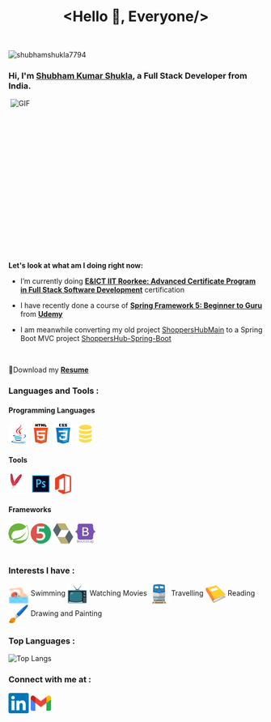 <div align="center">
<h1 align="center">	&lt;Hello 👋,  Everyone/&gt;</h1>
</div>
<br />
<p align="left"> <img src="https://komarev.com/ghpvc/?username=shubhamshukla7794&label=Profile%20views&color=0e75b6&style=flat" alt="shubhamshukla7794" /> </p>

### Hi, I'm <a href="https://shubhamshukla7794.github.io/" target="_blank">Shubham Kumar Shukla</a>, a Full Stack Developer from India.

<img align="right" alt="GIF" src="https://user-images.githubusercontent.com/37581959/141803278-86a2df71-ab7c-42b9-9e40-3c9f12172c38.gif" width="500" height="320" />

**Let's look at what am I doing right now:**

- I’m currently doing [**E&ICT IIT Roorkee: Advanced Certificate Program in Full Stack Software Development**](https://www.greatlearning.in/advanced-certification-full-stack-software-development-iit-roorkee) certification

- I have recently done a course of [**Spring Framework 5: Beginner to Guru**](https://www.udemy.com/spring-framework-5-beginner-to-guru) from [**Udemy**](https://www.udemy.com)

- I am meanwhile converting my old project [ShoppersHubMain](https://github.com/shubhamshukla7794/ShoppersHubMain) to a Spring Boot MVC project [ShoppersHub-Spring-Boot](https://github.com/shubhamshukla7794/ShoppersHub-Spring-Boot) 


<br />

📝Download my [**Resume**](https://github.com/shubhamshukla7794/shubhamshukla7794.github.io/blob/979a50264560cbb482dd4ba9ccf01445fb7293cd/assest/Shubham%20Kumar%20Shukla%20Resume.pdf)
<h3 align="left">Languages and Tools :</h3>
<h4 align="left">Programming Languages</h4>
<a href="https://www.java.com" target="_blank" rel="noreferrer"> <img src="https://raw.githubusercontent.com/devicons/devicon/master/icons/java/java-original.svg" alt="java" width="40" height="40"/></a> 
<a href="https://www.w3.org/html/" target="_blank" rel="noreferrer"> <img src="https://raw.githubusercontent.com/devicons/devicon/master/icons/html5/html5-original-wordmark.svg" alt="html5" width="40" height="40"/></a> 
<a href="https://www.w3schools.com/css/" target="_blank" rel="noreferrer"> <img src="https://raw.githubusercontent.com/devicons/devicon/master/icons/css3/css3-original-wordmark.svg" alt="css3" width="40" height="40"/></a> 
<a href="https://www.w3schools.com/sql/" target="_blank" rel="noreferrer"> <img src="https://raw.githubusercontent.com/shubhamshukla7794/shubhamshukla7794.github.io/master/svgs/SQL.svg" alt="sql" width="40" height="40"/></a> 

<h4 align="left">Tools</h4>
<a href="https://maven.apache.org/" target="_blank" rel="noreferrer"> <img src="https://raw.githubusercontent.com/shubhamshukla7794/shubhamshukla7794.github.io/master/svgs/Maven.svg" alt="maven" width="40" height="40"/></a> 
<a href="https://www.photoshop.com/en" target="_blank" rel="noreferrer"> <img src="https://raw.githubusercontent.com/shubhamshukla7794/shubhamshukla7794.github.io/master/svgs/Photoshop.svg" alt="photoshop" width="40" height="40"/></a> 
<a href="https://www.office.com/" target="_blank" rel="noreferrer"> <img src="https://raw.githubusercontent.com/shubhamshukla7794/shubhamshukla7794.github.io/master/svgs/MSOffice.svg" alt="office" width="40" height="40"/></a> 

<h4 align="left">Frameworks</h4>
<a href="https://spring.io/" target="_blank" rel="noreferrer"> <img src="https://raw.githubusercontent.com/shubhamshukla7794/shubhamshukla7794.github.io/master/svgs/Spring.svg" alt="spring" width="40" height="40"/></a> 
<a href="https://junit.org/junit5/" target="_blank" rel="noreferrer"> <img src="https://raw.githubusercontent.com/shubhamshukla7794/shubhamshukla7794.github.io/master/svgs/JUnit.svg" alt="junit" width="40" height="40"/></a> 
<a href="https://hibernate.org/" target="_blank" rel="noreferrer"> <img src="https://raw.githubusercontent.com/shubhamshukla7794/shubhamshukla7794.github.io/master/svgs/Hibernate.svg" alt="hibernate" width="40" height="40"/></a> 
<a href="https://getbootstrap.com" target="_blank" rel="noreferrer"> <img src="https://raw.githubusercontent.com/devicons/devicon/master/icons/bootstrap/bootstrap-plain-wordmark.svg" alt="bootstrap" width="40" height="40"/> </a> 
<br><br>
<h3 align="left">Interests I have :</h3>
<span><img align="center" src="https://raw.githubusercontent.com/shubhamshukla7794/shubhamshukla7794.github.io/master/svgs/Swim.svg" alt="swim" width="40" height="40"/> Swimming</span>
<span><img align="center" src="https://raw.githubusercontent.com/shubhamshukla7794/shubhamshukla7794.github.io/master/svgs/TV.svg" alt="tv" width="40" height="40"/> Watching Movies</span>
<span><img align="center" src="https://raw.githubusercontent.com/shubhamshukla7794/shubhamshukla7794.github.io/master/svgs/Train.svg" alt="train" width="40" height="40"/> Travelling</span>
<span><img align="center" src="https://raw.githubusercontent.com/shubhamshukla7794/shubhamshukla7794.github.io/master/svgs/Book.svg" alt="book" width="40" height="40"/> Reading</span>
<span><img align="center" src="https://raw.githubusercontent.com/shubhamshukla7794/shubhamshukla7794.github.io/master/svgs/Brush.svg" alt="train" width="40" height="40"/> Drawing and Painting</span>
<br>

<h3 align="left">Top Languages :</h3>

![Top Langs](https://github-readme-stats.vercel.app/api/top-langs/?username=shubhamshukla7794&hide=TeX&layout=compact)

<h3 align="left">Connect with me at :</h3>  
<p align="left">  
<a href="https://linkedin.com/in/shubhamshukla7794" target="_blank"><img align="center" src="https://raw.githubusercontent.com/shubhamshukla7794/shubhamshukla7794.github.io/master/svgs/Linkedin.svg" alt="shubhamshukla7794" height="40" width="40" /></a>  
<a href="mailto:shubhamshukla7794@gmail.com"><img align="center" src="https://raw.githubusercontent.com/shubhamshukla7794/shubhamshukla7794.github.io/master/svgs/Gmail_icon.svg" alt="shubhamshukla7794" height="30" width="40" /></a>
</p>
